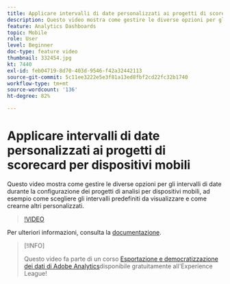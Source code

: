 ```yaml
---
title: Applicare intervalli di date personalizzati ai progetti di scorecard per dispositivi mobili
description: Questo video mostra come gestire le diverse opzioni per gli intervalli di date durante la configurazione dei progetti di analisi per dispositivi mobili, ad esempio come scegliere gli intervalli predefiniti da visualizzare e come crearne altri personalizzati.
feature: Analytics Dashboards
topic: Mobile
role: User
level: Beginner
doc-type: feature video
thumbnail: 332454.jpg
kt: 7440
exl-id: feb04719-8d70-403d-9546-f42a32442113
source-git-commit: 5c11ee3222e5e3f81a13ed8fbf2cd22fc32b1740
workflow-type: tm+mt
source-wordcount: '136'
ht-degree: 82%

---
```


# Applicare intervalli di date personalizzati ai progetti di scorecard per dispositivi mobili

Questo video mostra come gestire le diverse opzioni per gli intervalli di date durante la configurazione dei progetti di analisi per dispositivi mobili, ad esempio come scegliere gli intervalli predefiniti da visualizzare e come crearne altri personalizzati.

>[!VIDEO](https://video.tv.adobe.com/v/332454/?quality=12&learn=on)

Per ulteriori informazioni, consulta la [documentazione](https://experienceleague.adobe.com/docs/analytics/analyze/mobapp/curator.html?lang=it).

>[!INFO]
>
> Questo video fa parte di un corso [Esportazione e democratizzazione dei dati di Adobe Analytics](https://experienceleague.adobe.com/?recommended=Analytics-A-1-2022.1.democratizing)disponibile gratuitamente all&#39;Experience League!